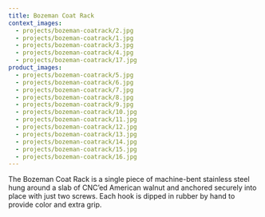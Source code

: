 ```yaml
---
title: Bozeman Coat Rack
context_images:
  - projects/bozeman-coatrack/2.jpg
  - projects/bozeman-coatrack/1.jpg
  - projects/bozeman-coatrack/3.jpg
  - projects/bozeman-coatrack/4.jpg
  - projects/bozeman-coatrack/17.jpg
product_images:
  - projects/bozeman-coatrack/5.jpg
  - projects/bozeman-coatrack/6.jpg
  - projects/bozeman-coatrack/7.jpg
  - projects/bozeman-coatrack/8.jpg
  - projects/bozeman-coatrack/9.jpg
  - projects/bozeman-coatrack/10.jpg
  - projects/bozeman-coatrack/11.jpg
  - projects/bozeman-coatrack/12.jpg
  - projects/bozeman-coatrack/13.jpg
  - projects/bozeman-coatrack/14.jpg
  - projects/bozeman-coatrack/15.jpg
  - projects/bozeman-coatrack/16.jpg
---
```


The Bozeman Coat Rack is a single piece of machine-bent stainless steel hung around a slab of CNC’ed American walnut and anchored securely into place with just two screws. Each hook is dipped in rubber by hand to provide color and extra grip.
